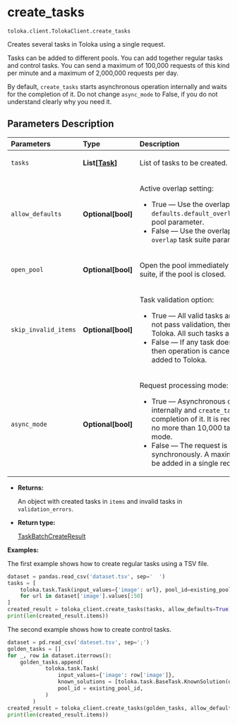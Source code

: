 # create_tasks
`toloka.client.TolokaClient.create_tasks`

Creates several tasks in Toloka using a single request.


Tasks can be added to different pools. You can add together regular tasks and control tasks.
You can send a maximum of 100,000 requests of this kind per minute and a maximum of 2,000,000 requests per day.

By default, `create_tasks` starts asynchronous operation internally and waits for the completion of it. Do not
change `async_mode` to False, if you do not understand clearly why you need it.

## Parameters Description

| Parameters | Type | Description |
| :----------| :----| :-----------|
`tasks`|**List\[[Task](toloka.client.task.Task.md)\]**|<p>List of tasks to be created.</p>
`allow_defaults`|**Optional\[bool\]**|<p>Active overlap setting:<ul><li>True — Use the overlap value that is set in the `defaults.default_overlap_for_new_task_suites` pool parameter.</li><li>False — Use the overlap value that is set in the `overlap` task suite parameter.</li></ul></p>
`open_pool`|**Optional\[bool\]**|<p>Open the pool immediately after creating a task suite, if the pool is closed.</p>
`skip_invalid_items`|**Optional\[bool\]**|<p>Task validation option:<ul><li>True — All valid tasks are added. If a task does not pass validation, then it is not added to Toloka. All such tasks are listed in the response.</li><li>False — If any task does not pass validation, then operation is cancelled and no tasks are added to Toloka.</li></ul></p>
`async_mode`|**Optional\[bool\]**|<p>Request processing mode:<ul><li>True — Asynchronous operation is started internally and `create_tasks` waits for the completion of it. It is recommended to create no more than 10,000 tasks per request in this mode.</li><li>False — The request is processed synchronously. A maximum of 5000 tasks can be added in a single request in this mode.</li></ul></p>

* **Returns:**

  An object with created tasks in `items` and invalid tasks in
`validation_errors`.

* **Return type:**

  [TaskBatchCreateResult](toloka.client.batch_create_results.TaskBatchCreateResult.md)

**Examples:**

The first example shows how to create regular tasks using a TSV file.

```python
dataset = pandas.read_csv('dataset.tsv', sep='  ')
tasks = [
    toloka.task.Task(input_values={'image': url}, pool_id=existing_pool_id)
    for url in dataset['image'].values[:50]
]
created_result = toloka_client.create_tasks(tasks, allow_defaults=True)
print(len(created_result.items))
```

The second example shows how to create control tasks.

```python
dataset = pd.read_csv('dateset.tsv', sep=';')
golden_tasks = []
for _, row in dataset.iterrows():
    golden_tasks.append(
            toloka.task.Task(
                input_values={'image': row['image']},
                known_solutions = [toloka.task.BaseTask.KnownSolution(output_values={'animal': row['label']})],
                pool_id = existing_pool_id,
            )
        )
created_result = toloka_client.create_tasks(golden_tasks, allow_defaults=True)
print(len(created_result.items))
```
